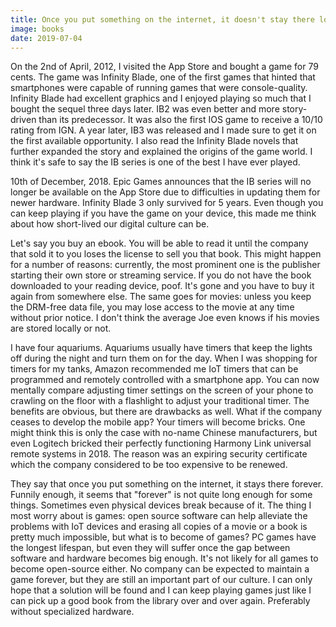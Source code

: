 ```yaml
---
title: Once you put something on the internet, it doesn't stay there long enough
image: books
date: 2019-07-04
---
```

On the 2nd of April, 2012, I visited the App Store and bought a game for 79 cents. The game was Infinity Blade, one of
the first games that hinted that smartphones were capable of running games that were console-quality. Infinity Blade
had excellent graphics and I enjoyed playing so much that I bought the sequel three days later. IB2 was even better
and more story-driven than its predecessor. It was also the first IOS game to receive a 10/10 rating from IGN. A year
later, IB3 was released and I made sure to get it on the first available opportunity. I also read the Infinity Blade
novels that further expanded the story and explained the origins of the game world. I think it's safe to say the IB
series is one of the best I have ever played.

10th of December, 2018. Epic Games announces that the IB series will no longer be available on the App Store due to
difficulties in updating them for newer hardware. Infinity Blade 3 only survived for 5 years. Even though you can keep
playing if you have the game on your device, this made me think about how short-lived our digital culture can be.

Let's say you buy an ebook. You will be able to read it until the company that sold it to you loses the license to
sell you that book. This might happen for a number of reasons: currently, the most prominent one is the publisher
starting their own store or streaming service. If you do not have the book downloaded to your reading device, poof.
It's gone and you have to buy it again from somewhere else. The same goes for movies: unless you keep the DRM-free
data file, you may lose access to the movie at any time without prior notice. I don't think the average Joe even
knows if his movies are stored locally or not.

I have four aquariums. Aquariums usually have timers that keep the lights off during the night and turn them on for
the day. When I was shopping for timers for my tanks, Amazon recommended me IoT timers that can be programmed and
remotely controlled with a smartphone app. You can now mentally compare adjusting timer settings on the screen of
your phone to crawling on the floor with a flashlight to adjust your traditional timer. The benefits are obvious,
but there are drawbacks as well. What if the company ceases to develop the mobile app? Your timers will become bricks.
One might think this is only the case with no-name Chinese manufacturers, but even Logitech bricked their perfectly
functioning Harmony Link universal remote systems in 2018. The reason was an expiring security certificate which the
company considered to be too expensive to be renewed.

They say that once you put something on the internet, it stays there forever. Funnily enough, it seems that "forever"
is not quite long enough for some things. Sometimes even physical devices break because of it. The thing I most worry
about is games: open source software can help alleviate the problems with IoT devices and erasing all copies of a movie
or a book is pretty much impossible, but what is to become of games? PC games have the longest lifespan, but even they
will suffer once the gap between software and hardware becomes big enough. It's not likely for all games to become
open-source either. No company can be expected to maintain a game forever, but they are still an important part of
our culture. I can only hope that a solution will be found and I can keep playing games just like I can pick up a
good book from the library over and over again. Preferably without specialized hardware.
